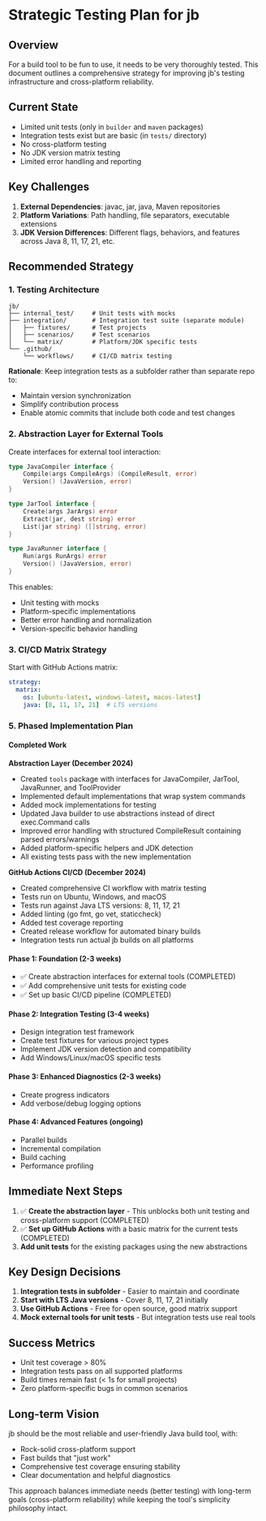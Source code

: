 # Strategic Testing Plan for jb

## Overview

For a build tool to be fun to use, it needs to be very thoroughly tested. This document outlines a comprehensive strategy for improving jb's testing infrastructure and cross-platform reliability.

## Current State
- Limited unit tests (only in `builder` and `maven` packages)
- Integration tests exist but are basic (in `tests/` directory)
- No cross-platform testing
- No JDK version matrix testing
- Limited error handling and reporting

## Key Challenges
1. **External Dependencies**: javac, jar, java, Maven repositories
2. **Platform Variations**: Path handling, file separators, executable extensions
3. **JDK Version Differences**: Different flags, behaviors, and features across Java 8, 11, 17, 21, etc.

## Recommended Strategy

### 1. Testing Architecture
```
jb/
├── internal_test/     # Unit tests with mocks
├── integration/       # Integration test suite (separate module)
│   ├── fixtures/      # Test projects
│   ├── scenarios/     # Test scenarios
│   └── matrix/        # Platform/JDK specific tests
└── .github/
    └── workflows/     # CI/CD matrix testing
```

**Rationale**: Keep integration tests as a subfolder rather than separate repo to:
- Maintain version synchronization
- Simplify contribution process
- Enable atomic commits that include both code and test changes

### 2. Abstraction Layer for External Tools

Create interfaces for external tool interaction:

```go
type JavaCompiler interface {
    Compile(args CompileArgs) (CompileResult, error)
    Version() (JavaVersion, error)
}

type JarTool interface {
    Create(args JarArgs) error
    Extract(jar, dest string) error
    List(jar string) ([]string, error)
}

type JavaRunner interface {
    Run(args RunArgs) error
    Version() (JavaVersion, error)
}
```

This enables:
- Unit testing with mocks
- Platform-specific implementations
- Better error handling and normalization
- Version-specific behavior handling

### 3. CI/CD Matrix Strategy

Start with GitHub Actions matrix:
```yaml
strategy:
  matrix:
    os: [ubuntu-latest, windows-latest, macos-latest]
    java: [8, 11, 17, 21]  # LTS versions
```

### 5. Phased Implementation Plan

#### Completed Work

**Abstraction Layer (December 2024)**
- Created `tools` package with interfaces for JavaCompiler, JarTool, JavaRunner, and ToolProvider
- Implemented default implementations that wrap system commands
- Added mock implementations for testing
- Updated Java builder to use abstractions instead of direct exec.Command calls
- Improved error handling with structured CompileResult containing parsed errors/warnings
- Added platform-specific helpers and JDK detection
- All existing tests pass with the new implementation

**GitHub Actions CI/CD (December 2024)**
- Created comprehensive CI workflow with matrix testing
- Tests run on Ubuntu, Windows, and macOS
- Tests run against Java LTS versions: 8, 11, 17, 21
- Added linting (go fmt, go vet, staticcheck)
- Added test coverage reporting
- Created release workflow for automated binary builds
- Integration tests run actual jb builds on all platforms

#### Phase 1: Foundation (2-3 weeks)
- ✅ Create abstraction interfaces for external tools (COMPLETED)
- ✅ Add comprehensive unit tests for existing code
- ✅ Set up basic CI/CD pipeline (COMPLETED)

#### Phase 2: Integration Testing (3-4 weeks)
- Design integration test framework
- Create test fixtures for various project types
- Implement JDK version detection and compatibility
- Add Windows/Linux/macOS specific tests

#### Phase 3: Enhanced Diagnostics (2-3 weeks)
- Create progress indicators
- Add verbose/debug logging options

#### Phase 4: Advanced Features (ongoing)
- Parallel builds
- Incremental compilation
- Build caching
- Performance profiling

## Immediate Next Steps

1. ✅ **Create the abstraction layer** - This unblocks both unit testing and cross-platform support (COMPLETED)
2. ✅ **Set up GitHub Actions** with a basic matrix for the current tests (COMPLETED)
3. **Add unit tests** for the existing packages using the new abstractions

## Key Design Decisions

1. **Integration tests in subfolder** - Easier to maintain and coordinate
2. **Start with LTS Java versions** - Cover 8, 11, 17, 21 initially
3. **Use GitHub Actions** - Free for open source, good matrix support
4. **Mock external tools for unit tests** - But integration tests use real tools

## Success Metrics

- Unit test coverage > 80%
- Integration tests pass on all supported platforms
- Build times remain fast (< 1s for small projects)
- Zero platform-specific bugs in common scenarios

## Long-term Vision

jb should be the most reliable and user-friendly Java build tool, with:
- Rock-solid cross-platform support
- Fast builds that "just work"
- Comprehensive test coverage ensuring stability
- Clear documentation and helpful diagnostics

This approach balances immediate needs (better testing) with long-term goals (cross-platform reliability) while keeping the tool's simplicity philosophy intact.